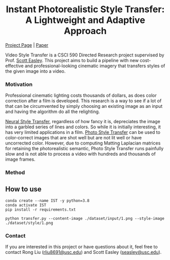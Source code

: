 <h1 align="center"> Instant Photorealistic Style Transfer:<br /> A Lightweight and Adaptive Approach </h1>


[Project Page](https://viterbi.usc.edu/directory/faculty/Easley/Scott) | [Paper](https://viterbi.usc.edu/directory/faculty/Easley/Scott)

<!-- Content             |  Style | Transfer
:-------------------------:|:-------------------------:|:---:
<img src="./videos/video.gif" width="250" height="140"/>  |  <img src="/styles/tar49.png" width="250" height="140"/> | <img src="./videos/output2.gif" width="250" height="140"/> -->
 
Video Style Transfer is a CSCI 590 Directed Research project supervised by Prof. [Scott Easley](https://viterbi.usc.edu/directory/faculty/Easley/Scott). This project aims to build a pipeline with new cost-effective and professional-looking cinematic imagery that transfers styles of the given image into a video.

### Motivation

Professional cinematic lighting costs thousands of dollars, as does color correction after a film is developed. This research is a way to see if a lot of that can be circumvented by simply choosing an existing image as an input and having the algorithm do all the relighting.

[Neural Style Transfer](https://openaccess.thecvf.com/content_cvpr_2016/papers/Gatys_Image_Style_Transfer_CVPR_2016_paper.pdf), regardless of how fancy it is, depreciates the image into a garbled series of lines and colors. So while it is initially interesting, it has very limited applications in a film. [Photo Style Transfer](https://openaccess.thecvf.com/content_cvpr_2017/papers/Luan_Deep_Photo_Style_CVPR_2017_paper.pdf) can be used to color-correct images that are shot well but are not lit well or have uncorrected color. However, due to computing Matting Laplacian matrices for retaining the photorealistic semantic, Photo Style Transfer runs painfully slow and is not able to process a video with hundreds and thousands of image frames. 

### Method



## How to use
    conda create --name IST -y python=3.8
    conda activate IST
    pip install -r requirements.txt

    python transfer.py --content-image ./dataset/input/1.png --style-image ./dataset/style/1.png




### Contact
If you are interested in this project or have questions about it, feel free to contact Rong Liu (<rliu8691@usc.edu>) and Scott Easley (<seasley@usc.edu>).